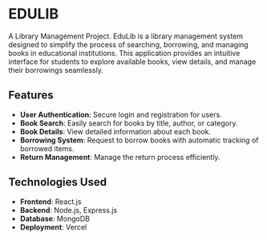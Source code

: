 # EDULIB
A Library Management Project.
EduLib is a library management system designed to simplify the process of searching, borrowing, and managing books in educational institutions. This application provides an intuitive interface for students to explore available books, view details, and manage their borrowings seamlessly.

## Features

- **User Authentication**: Secure login and registration for users.
- **Book Search**: Easily search for books by title, author, or category.
- **Book Details**: View detailed information about each book.
- **Borrowing System**: Request to borrow books with automatic tracking of borrowed items.
- **Return Management**: Manage the return process efficiently.

## Technologies Used

- **Frontend**: React.js
- **Backend**: Node.js, Express.js
- **Database**: MongoDB
- **Deployment**: Vercel
